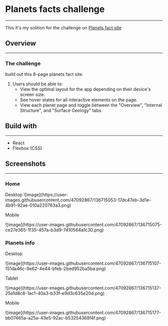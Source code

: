 <h1>Planets facts challenge</h1>
<hr>
<p>This it's my solition for the challenge on <a href="https://www.frontendmentor.io/challenges/planets-fact-site-gazqN8w_f" target="_blank">Planets fact site</a>
  
<h2>Overview</h2>
  <hr>
  <h3>The challenge</h3>
  <p>build out this 8-page planets fact site.</p>
  <ol>
    <li>Users should be able to:
      <ul>
        <li>View the optimal layout for the app depending on their device's screen size.</li>
        <li>See hover states for all interactive elements on the page.</li>
        <li>View each planet page and toggle between the "Overview", "Internal Structure", and "Surface Geology" tabs.</li>
      </ul>
    </li>
  </ol>
  
  <h2>Build with</h2>
   <hr>
   <ul>
    <li>React</li>
     <li>Flexbox (CSS)</li>
   </ul>
  
  <h2>Screenshots</h2>
   <hr>
   <h3>Home</h3>
   <p>Desktop</>
   ![image](https://user-images.githubusercontent.com/47092867/136715053-17dc47eb-3d1e-4b91-92ae-010a220763a3.png)
  <p>Mobile</p>
  ![image](https://user-images.githubusercontent.com/47092867/136715075-ce27e365-1f35-457a-b3d9-7410564a1c30.png)

<h3>Planets info</h3>
<p>Desktop</p>
![image](https://user-images.githubusercontent.com/47092867/136715107-151da46c-9e62-4e44-bfeb-2bed952ba5ba.png)

<p>Tablet</p>
![image](https://user-images.githubusercontent.com/47092867/136715137-25a1d8c8-1ac1-40a3-b33f-e9d3c635e20d.png)

<p>Mobile</p>
![image](https://user-images.githubusercontent.com/47092867/136715177-bb07465a-a25a-43e5-92ac-b53254368f4f.png)


